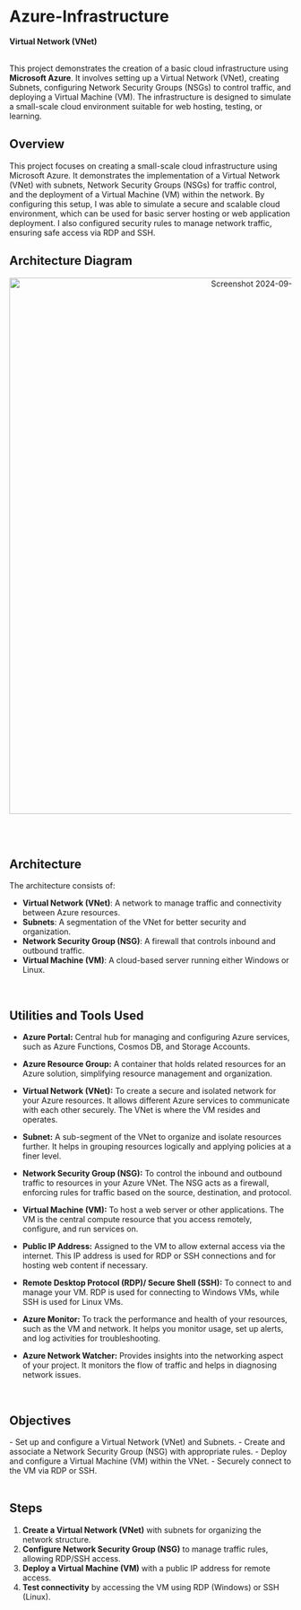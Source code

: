 <h1>Azure-Infrastructure</h1>
<b>Virtual Network (VNet)</b>
<br />
<br />

<p>This project demonstrates the creation of a basic cloud infrastructure using <b>Microsoft Azure</b>. It involves setting up a Virtual Network (VNet), creating Subnets, configuring Network Security Groups (NSGs) to control traffic, and deploying a Virtual Machine (VM). The infrastructure is designed to simulate a small-scale cloud environment suitable for web hosting, testing, or learning.</p>



<h2>Overview</h2>
<p>This project focuses on creating a small-scale cloud infrastructure using Microsoft Azure. It demonstrates the implementation of a Virtual Network (VNet) with subnets, Network Security Groups (NSGs) for traffic control, and the deployment of a Virtual Machine (VM) within the network.
By configuring this setup, I was able to simulate a secure and scalable cloud environment, which can be used for basic server hosting or web application deployment. I also configured security rules to manage network traffic, ensuring safe access via RDP and SSH.</p>


<h2>Architecture Diagram</h2>
<p align="center"><img width="956" alt="Screenshot 2024-09-18 at 3 47 14 PM" src="https://github.com/user-attachments/assets/46890678-90bc-41a7-a9f0-eaaf4f989a73"></p>
<br>
<br>


<h2>Architecture</h2>

The architecture consists of:
- **Virtual Network (VNet)**: A network to manage traffic and connectivity between Azure resources.
- **Subnets**: A segmentation of the VNet for better security and organization.
- **Network Security Group (NSG)**: A firewall that controls inbound and outbound traffic.
- **Virtual Machine (VM)**: A cloud-based server running either Windows or Linux.
<br />


<h2>Utilities and Tools Used</h2>

- <b>Azure Portal:</b> Central hub for managing and configuring Azure services, such as Azure Functions, Cosmos DB, and Storage Accounts.
- <b>Azure Resource Group:</b> A container that holds related resources for an Azure solution, simplifying resource management and organization.

- <b>Virtual Network (VNet):</b> To create a secure and isolated network for your Azure resources. It allows different Azure services to communicate with each other securely. The VNet is where the VM resides and operates.
- <b>Subnet:</b> A sub-segment of the VNet to organize and isolate resources further. It helps in grouping resources logically and applying policies at a finer level.
- <b>Network Security Group (NSG):</b> To control the inbound and outbound traffic to resources in your Azure VNet. The NSG acts as a firewall, enforcing rules for traffic based on the source, destination, and protocol.
- <b>Virtual Machine (VM):</b> To host a web server or other applications. The VM is the central compute resource that you access remotely, configure, and run services on.
- <b>Public IP Address:</b> Assigned to the VM to allow external access via the internet. This IP address is used for RDP or SSH connections and for hosting web content if necessary.
- <b>Remote Desktop Protocol (RDP)/ Secure Shell (SSH):</b> To connect to and manage your VM. RDP is used for connecting to Windows VMs, while SSH is used for Linux VMs.
- <b>Azure Monitor:</b> To track the performance and health of your resources, such as the VM and network. It helps you monitor usage, set up alerts, and log activities for troubleshooting.
- <b>Azure Network Watcher:</b> Provides insights into the networking aspect of your project. It monitors the flow of traffic and helps in diagnosing network issues.
<br />

<h2>Objectives</h2>
- Set up and configure a Virtual Network (VNet) and Subnets.
- Create and associate a Network Security Group (NSG) with appropriate rules.
- Deploy and configure a Virtual Machine (VM) within the VNet.
- Securely connect to the VM via RDP or SSH.
<br />
<br />

<h2>Steps</h2>

1. **Create a Virtual Network (VNet)** with subnets for organizing the network structure.
2. **Configure Network Security Group (NSG)** to manage traffic rules, allowing RDP/SSH access.
3. **Deploy a Virtual Machine (VM)** with a public IP address for remote access.
4. **Test connectivity** by accessing the VM using RDP (Windows) or SSH (Linux).
<br />
<br />



<!--
 ```diff
- text in red
+ text in green
! text in orange
# text in gray
@@ text in purple (and bold)@@
```
--!>
</html>
